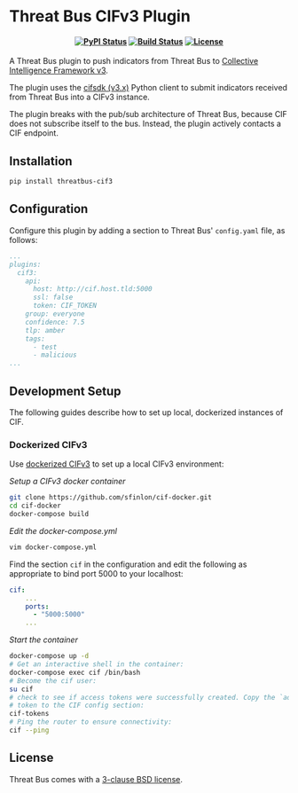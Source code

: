 Threat Bus CIFv3 Plugin
======================

<h4 align="center">

[![PyPI Status][pypi-badge]][pypi-url]
[![Build Status][ci-badge]][ci-url]
[![License][license-badge]][license-url]

</h4>

A Threat Bus plugin to push indicators from Threat Bus to
[Collective Intelligence Framework v3](https://github.com/csirtgadgets/bearded-avenger).

The plugin uses the [cifsdk (v3.x)](https://pypi.org/project/cifsdk/) Python
client to submit indicators received from Threat Bus into a CIFv3 instance.

The plugin breaks with the pub/sub architecture of Threat Bus, because CIF does
not subscribe itself to the bus. Instead, the plugin actively contacts a CIF
endpoint.

## Installation

```sh
pip install threatbus-cif3
```

## Configuration

Configure this plugin by adding a section to Threat Bus' `config.yaml` file, as
follows:

```yaml
...
plugins:
  cif3:
    api:
      host: http://cif.host.tld:5000
      ssl: false
      token: CIF_TOKEN
    group: everyone
    confidence: 7.5
    tlp: amber
    tags:
      - test
      - malicious
...
```

## Development Setup

The following guides describe how to set up local, dockerized instances of CIF.

### Dockerized CIFv3

Use [dockerized CIFv3](https://github.com/sfinlon/cif-docker) to set
up a local CIFv3 environment:

*Setup a CIFv3 docker container*

```sh
git clone https://github.com/sfinlon/cif-docker.git
cd cif-docker
docker-compose build
```

*Edit the docker-compose.yml*

```sh
vim docker-compose.yml
```
Find the section `cif` in the configuration and edit the following as
appropriate to bind port 5000 to your localhost:

```yaml
cif:
    ...
    ports:
      - "5000:5000"
    ...
```


*Start the container*

```sh
docker-compose up -d
# Get an interactive shell in the container:
docker-compose exec cif /bin/bash
# Become the cif user:
su cif
# check to see if access tokens were successfully created. Copy the `admin`
# token to the CIF config section:
cif-tokens
# Ping the router to ensure connectivity:
cif --ping
```

## License

Threat Bus comes with a [3-clause BSD license][license-url].

[pypi-badge]: https://img.shields.io/pypi/v/threatbus-cif3.svg
[pypi-url]: https://pypi.org/project/threatbus-cif3
[ci-url]: https://github.com/tenzir/threatbus/actions?query=branch%3Amaster
[ci-badge]: https://github.com/tenzir/threatbus/workflows/Python%20Egg/badge.svg?branch=master
[license-badge]: https://img.shields.io/badge/license-BSD-blue.svg
[license-url]: https://github.com/tenzir/threatbus/blob/master/COPYING
